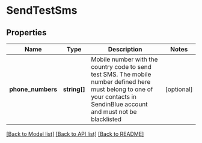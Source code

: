 # SendTestSms

## Properties
Name | Type | Description | Notes
------------ | ------------- | ------------- | -------------
**phone_numbers** | **string[]** | Mobile number with the country code to send test SMS. The mobile number defined here must belong to one of your contacts in SendinBlue account and must not be blacklisted | [optional] 

[[Back to Model list]](../README.md#documentation-for-models) [[Back to API list]](../README.md#documentation-for-api-endpoints) [[Back to README]](../README.md)


